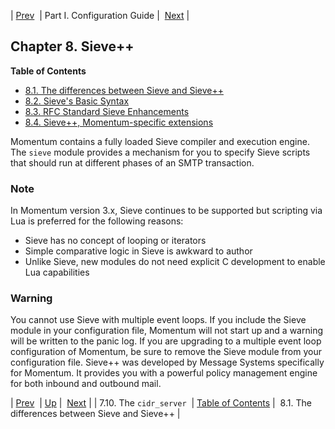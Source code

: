 | [Prev](cluster.cidr_server)  | Part I. Configuration Guide |  [Next](sieve.differences) |
## Chapter 8. Sieve++
**Table of Contents**

* [8.1\. The differences between Sieve and Sieve++](sieve.differences)
* [8.2\. Sieve's Basic Syntax](sieve.syntax.basic)
* [8.3\. RFC Standard Sieve Enhancements](sieve.enhancements)
* [8.4\. Sieve++, Momentum-specific extensions](sieve.ecaddons)

Momentum contains a fully loaded Sieve compiler and execution engine. The `sieve` module provides a mechanism for you to specify Sieve scripts that should run at different phases of an SMTP transaction.
### Note
In Momentum version 3.x, Sieve continues to be supported but scripting via Lua is preferred for the following reasons:
*   Sieve has no concept of looping or iterators
*   Simple comparative logic in Sieve is awkward to author
*   Unlike Sieve, new modules do not need explicit C development to enable Lua capabilities
### Warning
You cannot use Sieve with multiple event loops. If you include the Sieve module in your configuration file, Momentum will not start up and a warning will be written to the panic log. If you are upgrading to a multiple event loop configuration of Momentum, be sure to remove the Sieve module from your configuration file.
Sieve++ was developed by Message Systems specifically for Momentum. It provides you with a powerful policy management engine for both inbound and outbound mail.

| [Prev](cluster.cidr_server)  | [Up](p.guide) |  [Next](sieve.differences) |
| 7.10. The `cidr_server`  | [Table of Contents](index) |  8.1. The differences between Sieve and Sieve++ |
